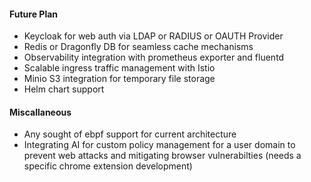 #### Future Plan

- Keycloak for web auth via LDAP or RADIUS or OAUTH Provider
- Redis or Dragonfly DB for seamless cache mechanisms
- Observability integration with prometheus exporter and fluentd
- Scalable ingress traffic management with Istio
- Minio S3 integration for temporary file storage
- Helm chart support

#### Miscallaneous

- Any sought of ebpf support for current architecture
- Integrating AI for custom policy management for a user domain to prevent web attacks and mitigating browser vulnerabilties (needs a specific chrome extension development)
